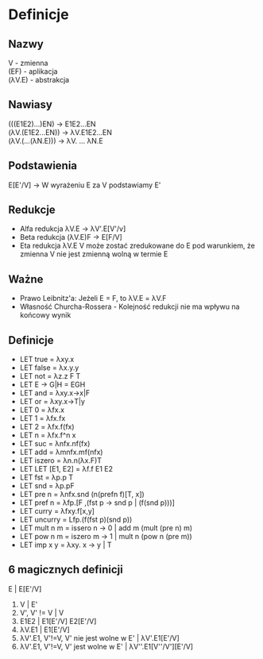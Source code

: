 # Definicje

## Nazwy
V - zmienna  
(EF) - aplikacja  
(λV.E) - abstrakcja  

## Nawiasy
(((E1E2)...)EN) -> E1E2...EN  
(λV.(E1E2...EN)) -> λV.E1E2...EN  
(λV.(...(λN.E))) -> λV. ... λN.E  

## Podstawienia
E[E'/V] -> W wyrażeniu E za V podstawiamy E'

## Redukcje
* Alfa redukcja λV.E -> λV'.E[V'/v]
* Beta redukcja (λV.E)F -> E[F/V]
* Eta redukcja λV.E V może zostać zredukowane do E pod warunkiem, że zmienna V nie jest zmienną wolną w termie E

## Ważne
* Prawo Leibnitz'a: Jeżeli E = F, to λV.E = λV.F
* Własność Churcha-Rossera - Kolejność redukcji nie ma wpływu na końcowy wynik

## Definicje
* LET true = λxy.x
* LET false = λx.y.y
* LET not = λz.z F T
* LET E -> G|H = EGH
* LET and = λxy.x->x|F
* LET or = λxy.x->T|y 
* LET 0 = λfx.x
* LET 1 = λfx.fx
* LET 2 = λfx.f(fx)
* LET n = λfx.f^n x
* LET suc = λnfx.nf(fx)
* LET add = λmnfx.mf(nfx)
* LET iszero = λn.n(λx.F)T
* LET LET [E1, E2] = λf.f E1 E2
* LET fst = λp.p T
* LET snd = λp.pF
* LET pre n = λnfx.snd (n(prefn f)[T, x])
* LET pref n = λfp.[F ,(fst p -> snd p | (f(snd p)))]
* LET curry = λfxy.f[x,y]
* LET uncurry = Lfp.(f(fst p)(snd p))
* LET mult n m = issero n -> 0 | add m (mult (pre n) m)
* LET pow n m = iszero m -> 1 | mult n (pow n (pre m))
* LET imp x y = λxy. x -> y | T

## 6 magicznych definicji
E   |   E[E'/V]
1. V  |   E'
1. V', V' != V  |   V
1. E1E2 |   E1[E'/V] E2[E'/V]
1. λV.E1    |   E1[E'/V]
1. λV'.E1, V'!=V, V' nie jest wolne w E'    |   λV'.E1[E'/V]
1. λV'.E1, V'!=V, V' jest wolne w E'    |   λV''.E1[V''/V'][E'/V]
